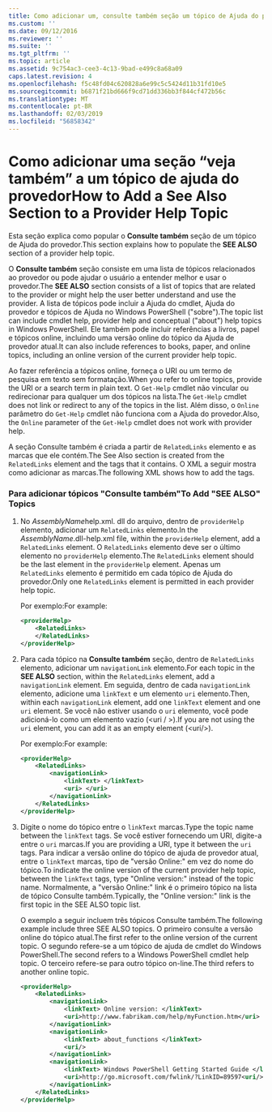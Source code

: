 ```yaml
---
title: Como adicionar um, consulte também seção um tópico de Ajuda do provedor | Microsoft Docs
ms.custom: ''
ms.date: 09/12/2016
ms.reviewer: ''
ms.suite: ''
ms.tgt_pltfrm: ''
ms.topic: article
ms.assetid: 9c754ac3-cee3-4c13-9bad-e499c8a68a09
caps.latest.revision: 4
ms.openlocfilehash: f5c48fd04c620828a6e99c5c5424d11b31fd10e5
ms.sourcegitcommit: b6871f21bd666f9cd71dd336bb3f844cf472b56c
ms.translationtype: MT
ms.contentlocale: pt-BR
ms.lasthandoff: 02/03/2019
ms.locfileid: "56858342"
---
```

# <a name="how-to-add-a-see-also-section-to-a-provider-help-topic"></a><span data-ttu-id="4562e-102">Como adicionar uma seção “veja também” a um tópico de ajuda do provedor</span><span class="sxs-lookup"><span data-stu-id="4562e-102">How to Add a See Also Section to a Provider Help Topic</span></span>

<span data-ttu-id="4562e-103">Esta seção explica como popular o **Consulte também** seção de um tópico de Ajuda do provedor.</span><span class="sxs-lookup"><span data-stu-id="4562e-103">This section explains how to populate the **SEE ALSO** section of a provider help topic.</span></span>

<span data-ttu-id="4562e-104">O **Consulte também** seção consiste em uma lista de tópicos relacionados ao provedor ou pode ajudar o usuário a entender melhor e usar o provedor.</span><span class="sxs-lookup"><span data-stu-id="4562e-104">The **SEE ALSO** section consists of a list of topics that are related to the provider or might help the user better understand and use the provider.</span></span> <span data-ttu-id="4562e-105">A lista de tópicos pode incluir a Ajuda do cmdlet, Ajuda do provedor e tópicos de Ajuda no Windows PowerShell ("sobre").</span><span class="sxs-lookup"><span data-stu-id="4562e-105">The topic list can include cmdlet help, provider help and conceptual ("about") help topics in Windows PowerShell.</span></span> <span data-ttu-id="4562e-106">Ele também pode incluir referências a livros, papel e tópicos online, incluindo uma versão online do tópico da Ajuda de provedor atual.</span><span class="sxs-lookup"><span data-stu-id="4562e-106">It can also include references to books, paper, and online topics, including an online version of the current provider help topic.</span></span>

<span data-ttu-id="4562e-107">Ao fazer referência a tópicos online, forneça o URI ou um termo de pesquisa em texto sem formatação.</span><span class="sxs-lookup"><span data-stu-id="4562e-107">When you refer to online topics, provide the URI or a search term in plain text.</span></span> <span data-ttu-id="4562e-108">O `Get-Help` cmdlet não vincular ou redirecionar para qualquer um dos tópicos na lista.</span><span class="sxs-lookup"><span data-stu-id="4562e-108">The `Get-Help` cmdlet does not link or redirect to any of the topics in the list.</span></span> <span data-ttu-id="4562e-109">Além disso, o `Online` parâmetro do `Get-Help` cmdlet não funciona com a Ajuda do provedor.</span><span class="sxs-lookup"><span data-stu-id="4562e-109">Also, the `Online` parameter of the `Get-Help` cmdlet does not work with provider help.</span></span>

<span data-ttu-id="4562e-110">A seção Consulte também é criada a partir de `RelatedLinks` elemento e as marcas que ele contém.</span><span class="sxs-lookup"><span data-stu-id="4562e-110">The See Also section is created from the `RelatedLinks` element and the tags that it contains.</span></span> <span data-ttu-id="4562e-111">O XML a seguir mostra como adicionar as marcas.</span><span class="sxs-lookup"><span data-stu-id="4562e-111">The following XML shows how to add the tags.</span></span>

### <a name="to-add-see-also-topics"></a><span data-ttu-id="4562e-112">Para adicionar tópicos "Consulte também"</span><span class="sxs-lookup"><span data-stu-id="4562e-112">To Add "SEE ALSO" Topics</span></span>

1. <span data-ttu-id="4562e-113">No *AssemblyName*help.xml. dll do arquivo, dentro de `providerHelp` elemento, adicionar um `RelatedLinks` elemento.</span><span class="sxs-lookup"><span data-stu-id="4562e-113">In the *AssemblyName*.dll-help.xml file, within the `providerHelp` element, add a `RelatedLinks` element.</span></span> <span data-ttu-id="4562e-114">O `RelatedLinks` elemento deve ser o último elemento no `providerHelp` elemento.</span><span class="sxs-lookup"><span data-stu-id="4562e-114">The `RelatedLinks` element should be the last element in the `providerHelp` element.</span></span> <span data-ttu-id="4562e-115">Apenas um `RelatedLinks` elemento é permitido em cada tópico de Ajuda do provedor.</span><span class="sxs-lookup"><span data-stu-id="4562e-115">Only one `RelatedLinks` element is permitted in each provider help topic.</span></span>

   <span data-ttu-id="4562e-116">Por exemplo:</span><span class="sxs-lookup"><span data-stu-id="4562e-116">For example:</span></span>

    ```xml
    <providerHelp>
        <RelatedLinks>
        </RelatedLinks>
    </providerHelp>
    ```

2. <span data-ttu-id="4562e-117">Para cada tópico na **Consulte também** seção, dentro de `RelatedLinks` elemento, adicionar um `navigationLink` elemento.</span><span class="sxs-lookup"><span data-stu-id="4562e-117">For each topic in the **SEE ALSO** section, within the `RelatedLinks` element, add a `navigationLink` element.</span></span> <span data-ttu-id="4562e-118">Em seguida, dentro de cada `navigationLink` elemento, adicione uma `linkText` e um elemento `uri` elemento.</span><span class="sxs-lookup"><span data-stu-id="4562e-118">Then, within each `navigationLink` element, add one `linkText` element and one `uri` element.</span></span> <span data-ttu-id="4562e-119">Se você não estiver usando o `uri` elemento, você pode adicioná-lo como um elemento vazio (\<uri / >).</span><span class="sxs-lookup"><span data-stu-id="4562e-119">If you are not using the `uri` element, you can add it as an empty element (\<uri/>).</span></span>

   <span data-ttu-id="4562e-120">Por exemplo:</span><span class="sxs-lookup"><span data-stu-id="4562e-120">For example:</span></span>

    ```xml
    <providerHelp>
        <RelatedLinks>
            <navigationLink>
                <linkText> </linkText>
                <uri> </uri>
            </navigationLink>
        </RelatedLinks>
    </providerHelp>
    ```

3. <span data-ttu-id="4562e-121">Digite o nome do tópico entre o `linkText` marcas.</span><span class="sxs-lookup"><span data-stu-id="4562e-121">Type the topic name between the `linkText` tags.</span></span> <span data-ttu-id="4562e-122">Se você estiver fornecendo um URI, digite-a entre o `uri` marcas.</span><span class="sxs-lookup"><span data-stu-id="4562e-122">If you are providing a URI, type it between the `uri` tags.</span></span> <span data-ttu-id="4562e-123">Para indicar a versão online do tópico de ajuda de provedor atual, entre o `linkText` marcas, tipo de "versão Online:" em vez do nome do tópico.</span><span class="sxs-lookup"><span data-stu-id="4562e-123">To indicate the online version of the current provider help topic, between the `linkText` tags, type "Online version:" instead of the topic name.</span></span> <span data-ttu-id="4562e-124">Normalmente, a "versão Online:" link é o primeiro tópico na lista de tópico Consulte também.</span><span class="sxs-lookup"><span data-stu-id="4562e-124">Typically, the "Online version:" link is the first topic in the SEE ALSO topic list.</span></span>

   <span data-ttu-id="4562e-125">O exemplo a seguir incluem três tópicos Consulte também.</span><span class="sxs-lookup"><span data-stu-id="4562e-125">The following example include three SEE ALSO topics.</span></span> <span data-ttu-id="4562e-126">O primeiro consulte a versão online do tópico atual.</span><span class="sxs-lookup"><span data-stu-id="4562e-126">The first refer to the online version of the current topic.</span></span> <span data-ttu-id="4562e-127">O segundo refere-se a um tópico de ajuda de cmdlet do Windows PowerShell.</span><span class="sxs-lookup"><span data-stu-id="4562e-127">The second refers to a Windows PowerShell cmdlet help topic.</span></span> <span data-ttu-id="4562e-128">O terceiro refere-se para outro tópico on-line.</span><span class="sxs-lookup"><span data-stu-id="4562e-128">The third refers to another online topic.</span></span>

    ```xml
    <providerHelp>
        <RelatedLinks>
            <navigationLink>
                <linkText> Online version: </linkText>
                <uri>http://www.fabrikam.com/help/myFunction.htm</uri>
            </navigationLink>
            <navigationLink>
                <linkText> about_functions </linkText>
                <uri/>
            </navigationLink>
            <navigationLink>
                <linkText> Windows PowerShell Getting Started Guide </linkText>
                <uri>http://go.microsoft.com/fwlink/?LinkID=89597<uri/>
            </navigationLink>
        </RelatedLinks>
    </providerHelp>
    ```